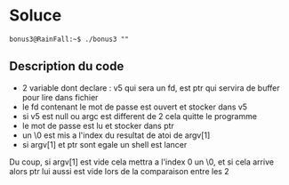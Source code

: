 # Soluce
```
bonus3@RainFall:~$ ./bonus3 ""
```

## Description du code

-   2 variable dont declare : v5 qui sera un fd, est ptr qui servira de buffer pour lire dans fichier
-   le fd contenant le mot de passe est ouvert et stocker dans v5
-   si v5 est null ou argc est different de 2 cela quitte le programme
-   le mot de passe est lu et stocker dans ptr
-   un \0 est mis a l'index du resultat de atoi de argv[1]
-   si argv[1] et ptr sont egale un shell est lancer

Du coup, si argv[1] est vide cela mettra a l'index 0 un \0, et si cela arrive alors ptr lui aussi est vide lors de la comparaison entre les 2

